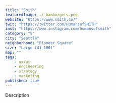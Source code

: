 ```yaml
---
title: "Smith"
featuredImage: ./-hamburgers.png
website: "https://www.smith.co/"
twit: "https://twitter.com/HumansofSMITH"
inst: "https://www.instagram.com/humansofsmith"
category: "S"
city: "Seattle"
neighborhood: "Pioneer Square"
size: "Large (41-100)"
map: ""
tags:
    - ux/ui
    - engineering
    - strategy
    - marketing
published: true
---
```


Description
